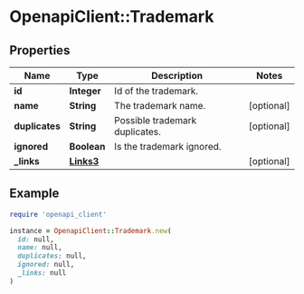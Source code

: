 # OpenapiClient::Trademark

## Properties

| Name | Type | Description | Notes |
| ---- | ---- | ----------- | ----- |
| **id** | **Integer** | Id of the trademark. |  |
| **name** | **String** | The trademark name. | [optional] |
| **duplicates** | **String** | Possible trademark duplicates. | [optional] |
| **ignored** | **Boolean** | Is the trademark ignored. |  |
| **_links** | [**Links3**](Links3.md) |  | [optional] |

## Example

```ruby
require 'openapi_client'

instance = OpenapiClient::Trademark.new(
  id: null,
  name: null,
  duplicates: null,
  ignored: null,
  _links: null
)
```

